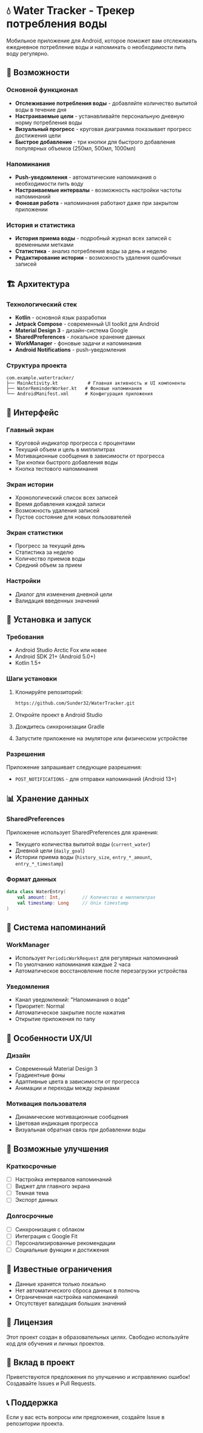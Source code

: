 # 💧 Water Tracker - Трекер потребления воды

Мобильное приложение для Android, которое поможет вам отслеживать ежедневное потребление воды и напоминать о необходимости пить воду регулярно.

## 📱 Возможности

### Основной функционал
- **Отслеживание потребления воды** - добавляйте количество выпитой воды в течение дня
- **Настраиваемые цели** - устанавливайте персональную дневную норму потребления воды
- **Визуальный прогресс** - круговая диаграмма показывает прогресс достижения цели
- **Быстрое добавление** - три кнопки для быстрого добавления популярных объемов (250мл, 500мл, 1000мл)

### Напоминания
- **Push-уведомления** - автоматические напоминания о необходимости пить воду
- **Настраиваемые интервалы** - возможность настройки частоты напоминаний
- **Фоновая работа** - напоминания работают даже при закрытом приложении

### История и статистика
- **История приема воды** - подробный журнал всех записей с временными метками
- **Статистика** - анализ потребления воды за день и неделю
- **Редактирование истории** - возможность удаления ошибочных записей

## 🏗️ Архитектура

### Технологический стек
- **Kotlin** - основной язык разработки
- **Jetpack Compose** - современный UI toolkit для Android
- **Material Design 3** - дизайн-система Google
- **SharedPreferences** - локальное хранение данных
- **WorkManager** - фоновые задачи и напоминания
- **Android Notifications** - push-уведомления

### Структура проекта
```
com.example.watertracker/
├── MainActivity.kt           # Главная активность и UI компоненты
├── WaterReminderWorker.kt   # Фоновые напоминания
└── AndroidManifest.xml      # Конфигурация приложения
```

## 🎨 Интерфейс

### Главный экран
- Круговой индикатор прогресса с процентами
- Текущий объем и цель в миллилитрах
- Мотивационные сообщения в зависимости от прогресса
- Три кнопки быстрого добавления воды
- Кнопка тестового напоминания

### Экран истории
- Хронологический список всех записей
- Время добавления каждой записи
- Возможность удаления записей
- Пустое состояние для новых пользователей

### Экран статистики
- Прогресс за текущий день
- Статистика за неделю
- Количество приемов воды
- Средний объем за прием

### Настройки
- Диалог для изменения дневной цели
- Валидация введенных значений

## 🔧 Установка и запуск

### Требования
- Android Studio Arctic Fox или новее
- Android SDK 21+ (Android 5.0+)
- Kotlin 1.5+

### Шаги установки
1. Клонируйте репозиторий:
   ```bash
   https://github.com/Sunder32/WaterTracker.git
   ```

2. Откройте проект в Android Studio

3. Дождитесь синхронизации Gradle

4. Запустите приложение на эмуляторе или физическом устройстве

### Разрешения
Приложение запрашивает следующие разрешения:
- `POST_NOTIFICATIONS` - для отправки напоминаний (Android 13+)

## 📊 Хранение данных

### SharedPreferences
Приложение использует SharedPreferences для хранения:
- Текущего количества выпитой воды (`current_water`)
- Дневной цели (`daily_goal`) 
- Истории приема воды (`history_size`, `entry_*_amount`, `entry_*_timestamp`)

### Формат данных
```kotlin
data class WaterEntry(
    val amount: Int,        // Количество в миллилитрах
    val timestamp: Long     // Unix timestamp
)
```

## 🔔 Система напоминаний

### WorkManager
- Использует `PeriodicWorkRequest` для регулярных напоминаний
- По умолчанию напоминания каждые 2 часа
- Автоматическое восстановление после перезагрузки устройства

### Уведомления
- Канал уведомлений: "Напоминания о воде"
- Приоритет: Normal
- Автоматическое закрытие после нажатия
- Открытие приложения по тапу

## 🎯 Особенности UX/UI

### Дизайн
- Современный Material Design 3
- Градиентные фоны
- Адаптивные цвета в зависимости от прогресса
- Анимации и переходы между экранами

### Мотивация пользователя
- Динамические мотивационные сообщения
- Цветовая индикация прогресса
- Визуальная обратная связь при добавлении воды

## 🚀 Возможные улучшения

### Краткосрочные
- [ ] Настройка интервалов напоминаний
- [ ] Виджет для главного экрана
- [ ] Темная тема
- [ ] Экспорт данных

### Долгосрочные
- [ ] Синхронизация с облаком
- [ ] Интеграция с Google Fit
- [ ] Персонализированные рекомендации
- [ ] Социальные функции и достижения

## 🐛 Известные ограничения

- Данные хранятся только локально
- Нет автоматического сброса данных в полночь
- Ограниченная настройка напоминаний
- Отсутствует валидация больших значений

## 📄 Лицензия

Этот проект создан в образовательных целях. Свободно используйте код для обучения и личных проектов.

## 👥 Вклад в проект

Приветствуются предложения по улучшению и исправлению ошибок! Создавайте Issues и Pull Requests.

## 📞 Поддержка

Если у вас есть вопросы или предложения, создайте Issue в репозитории проекта.